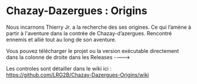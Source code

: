 # Chazay-Dazergues : Origins
Nous incarnons Thierry Jr. a la recherche des ses origines. Ce qui l’amène à partir à l'aventure dans la contrée de Chazay-d’azergues. Rencontré ennemis et allié tout au long de  son aventure.

Vous pouvez télécharger le projet ou la version exécutable directement dans la colonne de droite dans les Releases 
                                                                                                             ---->

Les controles sont détailler dans le wiki ici : https://github.com/LRG2B/Chazay-Dazergues-Origins/wiki
